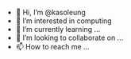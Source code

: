- 👋 Hi, I’m @kasoleung
- 👀 I’m interested in computing
- 🌱 I’m currently learning ...
- 💞️ I’m looking to collaborate on ...
- 📫 How to reach me ...

<!---
kasoleung/kasoleung is a ✨ special ✨ repository because its `README.md` (this file) appears on your GitHub profile.
You can click the Preview link to take a look at your changes.
--->
